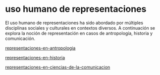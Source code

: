 # uso humano de representaciones

El uso humano de representaciones ha sido abordado por múltiples disciplinas sociales y culturales en contextos diversos. A continuación se explora la noción de representación en casos de antropología, historia y comunicación.

[representaciones-en-antropologia](representaciones-en-antropologia.md)

[representaciones-en-historia](representaciones-en-historia.md)

[representaciones-en-ciencias-de-la-comunicacion](representaciones-en-ciencias-de-la-comunicacion.md)
